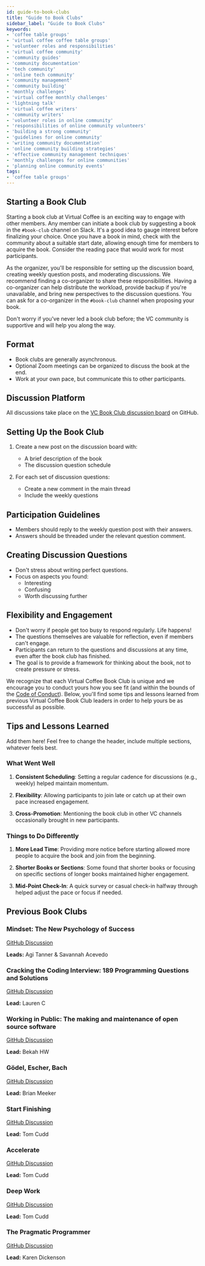 ```yaml
---
id: guide-to-book-clubs
title: "Guide to Book Clubs"
sidebar_label: "Guide to Book Clubs"
keywords: 
- 'coffee table groups'
- 'virtual coffee coffee table groups'
- 'volunteer roles and responsibilities'
- 'virtual coffee community'
- 'community guides'
- 'community documentation'
- 'tech community'
- 'online tech community'
- 'community management'
- 'community building'
- 'monthly challenges'
- 'virtual coffee monthly challenges'
- 'lightning talk'
- 'virtual coffee writers'
- 'community writers'
- 'volunteer roles in online community'
- 'responsibilities of online community volunteers'
- 'building a strong community'
- 'guidelines for online community'
- 'writing community documentation'
- 'online community building strategies'
- 'effective community management techniques'
- 'monthly challenges for online communities'
- 'planning online community events'
tags: 
- 'coffee table groups'
---
```


## Starting a Book Club

Starting a book club at Virtual Coffee is an exciting way to engage with other members. Any member can initiate a book club by suggesting a book in the `#book-club` channel on Slack. It's a good idea to gauge interest before finalizing your choice. Once you have a book in mind, check with the community about a suitable start date, allowing enough time for members to acquire the book. Consider the reading pace that would work for most participants.

As the organizer, you'll be responsible for setting up the discussion board, creating weekly question posts, and moderating discussions. We recommend finding a co-organizer to share these responsibilities. Having a co-organizer can help distribute the workload, provide backup if you're unavailable, and bring new perspectives to the discussion questions. You can ask for a co-organizer in the `#book-club` channel when proposing your book.

Don't worry if you've never led a book club before; the VC community is supportive and will help you along the way.

## Format

- Book clubs are generally asynchronous.
- Optional Zoom meetings can be organized to discuss the book at the end.
- Work at your own pace, but communicate this to other participants.

## Discussion Platform

All discussions take place on the [VC Book Club discussion board](https://github.com/orgs/Virtual-Coffee/discussions/categories/vc-book-club) on GitHub.

## Setting Up the Book Club

1. Create a new post on the discussion board with:

   - A brief description of the book
   - The discussion question schedule

2. For each set of discussion questions:

   - Create a new comment in the main thread
   - Include the weekly questions

## Participation Guidelines

- Members should reply to the weekly question post with their answers.
- Answers should be threaded under the relevant question comment.

## Creating Discussion Questions

- Don't stress about writing perfect questions.
- Focus on aspects you found:
  - Interesting
  - Confusing
  - Worth discussing further

## Flexibility and Engagement

- Don't worry if people get too busy to respond regularly. Life happens!
- The questions themselves are valuable for reflection, even if members can't engage.
- Participants can return to the questions and discussions at any time, even after the book club has finished.
- The goal is to provide a framework for thinking about the book, not to create pressure or stress.

We recognize that each Virtual Coffee Book Club is unique and we encourage you to conduct yours how you see fit (and within the bounds of the [Code of Conduct](https://virtualcoffee.io/code-of-conduct)). Below, you'll find some tips and lessons learned from previous Virtual Coffee Book Club leaders in order to help yours be as successful as possible.

## Tips and Lessons Learned

Add them here! Feel free to change the header, include multiple sections, whatever feels best.

### What Went Well

1. **Consistent Scheduling**: Setting a regular cadence for discussions (e.g., weekly) helped maintain momentum.

2. **Flexibility**: Allowing participants to join late or catch up at their own pace increased engagement.

3. **Cross-Promotion**: Mentioning the book club in other VC channels occasionally brought in new participants.

### Things to Do Differently

1. **More Lead Time**: Providing more notice before starting allowed more people to acquire the book and join from the beginning.

2. **Shorter Books or Sections**: Some found that shorter books or focusing on specific sections of longer books maintained higher engagement.

3. **Mid-Point Check-In**: A quick survey or casual check-in halfway through helped adjust the pace or focus if needed.

## Previous Book Clubs

### Mindset: The New Psychology of Success

[GitHub Discussion](https://github.com/orgs/Virtual-Coffee/discussions/1173)

**Leads:** Agi Tanner & Savannah Acevedo

### Cracking the Coding Interview: 189 Programming Questions and Solutions

[GitHub Discussion](https://github.com/orgs/Virtual-Coffee/discussions/972)

**Lead:** Lauren C

### Working in Public: The making and maintenance of open source software

[GitHub Discussion](https://github.com/orgs/Virtual-Coffee/discussions/932)

**Lead:** Bekah HW

### Gödel, Escher, Bach

[GitHub Discussion](https://github.com/orgs/Virtual-Coffee/discussions/789)

**Lead:** Brian Meeker

### Start Finishing

[GitHub Discussion](https://github.com/orgs/Virtual-Coffee/discussions/626)

**Lead:** Tom Cudd

### Accelerate

[GitHub Discussion](https://github.com/orgs/Virtual-Coffee/discussions/512)

**Lead:** Tom Cudd

### Deep Work

[GitHub Discussion](https://github.com/orgs/Virtual-Coffee/discussions/316)

**Lead:** Tom Cudd

### The Pragmatic Programmer

[GitHub Discussion](https://github.com/orgs/Virtual-Coffee/discussions/305)

**Lead:** Karen Dickenson
